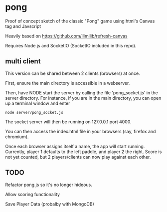pong
====

Proof of concept sketch of the classic "Pong" game using html's Canvas tag and Javscript


Heavily based on https://github.com/llimllib/refresh-canvas

Requires Node.js and SocketIO (SocketIO included in this repo).


multi client
-------------

This version can be shared between 2 clients (browsers) at once.

First, ensure the main directory is accessible in a webserver.

Then, have NODE start the server by calling the file 'pong_socket.js' in the server directory.
For instance, if you are in the main directory, you can open up a terminal window and enter

	node server/pong_socket.js

The socket server will then be running on 127.0.0.1 port 4000.

You can then access the index.html file in your browsers (say, firefox and chromium).

Once each browser assigns itself a name, the app will start running.
Currently, player 1 defaults to the left paddle, and player 2 the right. Score is not yet counted,
but 2 players/clients can now play against each other.

TODO
----

Refactor pong.js so it's no longer hideous.

Allow scoring functionality

Save Player Data (probalby with MongoDB)
